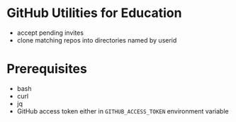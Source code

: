 # GitHub Utilities for Education

- accept pending invites
- clone matching repos into directories named by userid

# Prerequisites

- bash
- curl
- jq
- GitHub access token either in `GITHUB_ACCESS_TOKEN` environment variable
